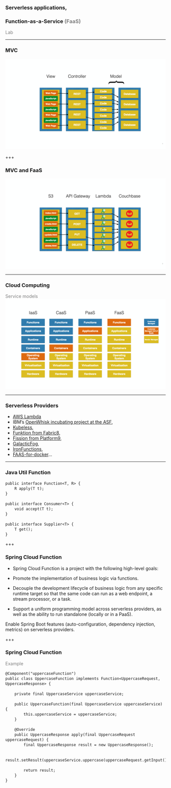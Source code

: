 ### Serverless applications, 
### Function-as-a-Service <span style="color:gray">(FaaS)</span>

<span style="color:gray">Lab</span>

---
### MVC
![MVC](assets/2.png?raw=true)

+++
### MVC and FaaS
![MVC - Serverless](assets/3.png?raw=true)

---
### Cloud Computing
<span style="color:gray">Service models</span>
![Cloud computing service models - Serverless](assets/1.png?raw=true)

---
### Serverless Providers

- [AWS Lambda](https://aws.amazon.com/lambda/)
- IBM’s [OpenWhisk incubating project at the ASF](https://github.com/openwhisk/openwhisk), 
- [Kubeless](https://github.com/kubeless/kubeless), 
- [Funktion from Fabric8](https://github.com/funktionio/funktion), 
- [Fission from Platform9](https://github.com/fission/fission), 
- [GalacticFog](http://www.galacticfog.com), 
- [IronFunctions](https://github.com/iron-io/functions), 
- [FAAS-for-docker](https://github.com/alexellis/faas)...

---
### Java Util Function
```
public interface Function<T, R> {
    R apply(T t);
}

public interface Consumer<T> {
    void accept(T t);
}

public interface Supplier<T> {
    T get();
}
```
+++
### Spring Cloud Function

- Spring Cloud Function is a project with the following high-level goals:

- Promote the implementation of business logic via functions.

- Decouple the development lifecycle of business logic from any specific runtime target so that the same code can run as a web endpoint, a stream processor, or a task.

- Support a uniform programming model across serverless providers, as well as the ability to run standalone (locally or in a PaaS).

Enable Spring Boot features (auto-configuration, dependency injection, metrics) on serverless providers.

+++
### Spring Cloud Function
<span style="color:gray">Example</span>
```
@Component("uppercaseFunction")
public class UppercaseFunction implements Function<UppercaseRequest, UppercaseResponse> {

	private final UppercaseService uppercaseService;

	public UppercaseFunction(final UppercaseService uppercaseService) {
		this.uppercaseService = uppercaseService;
	}

	@Override
	public UppercaseResponse apply(final UppercaseRequest uppercaseRequest) {
		final UppercaseResponse result = new UppercaseResponse();

		result.setResult(uppercaseService.uppercase(uppercaseRequest.getInput()));

		return result;
	}
}
```
